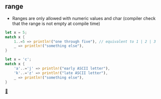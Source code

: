 ## range

* Ranges are only allowed with numeric values and char (compiler check that the range is not empty at compile time)

```rust
let x = 5;
match x {
    1..=5 => println!("one through five"), // equivalent to 1 | 2 | 3 | 4 | 5
    _ => println!("something else"),
}

let x = 'c';
match x {
    'a'..='j' => println!("early ASCII letter"),
    'k'..='z' => println!("late ASCII letter"),
    _ => println!("something else"),
}
```

[📒](https://doc.rust-lang.org/book/ch18-03-pattern-syntax.html#matching-ranges-of-values-with-)